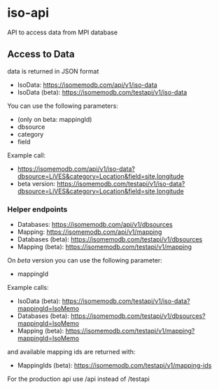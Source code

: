 # iso-api
API to access data from MPI database

## Access to Data

data is returned in JSON format

- IsoData: https://isomemodb.com/api/v1/iso-data
- IsoData (beta): https://isomemodb.com/testapi/v1/iso-data

You can use the following parameters:

- (only on beta: mappingId)
- dbsource
- category
- field

Example call:

- https://isomemodb.com/api/v1/iso-data?dbsource=LiVES&category=Location&field=site,longitude
- beta version: https://isomemodb.com/testapi/v1/iso-data?dbsource=LiVES&category=Location&field=site,longitude

### Helper endpoints

- Databases: https://isomemodb.com/api/v1/dbsources
- Mapping: https://isomemodb.com/api/v1/mapping
- Databases (beta): https://isomemodb.com/testapi/v1/dbsources
- Mapping (beta): https://isomemodb.com/testapi/v1/mapping

On _beta_ version you can use the following parameter:

- mappingId

Example calls:

- IsoData (beta): https://isomemodb.com/testapi/v1/iso-data?mappingId=IsoMemo
- Databases (beta): https://isomemodb.com/testapi/v1/dbsources?mappingId=IsoMemo
- Mapping (beta): https://isomemodb.com/testapi/v1/mapping?mappingId=IsoMemo

and available mapping ids are returned with:

- MappingIds (beta): https://isomemodb.com/testapi/v1/mapping-ids

For the production api use /api instead of /testapi
